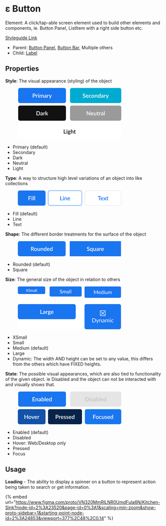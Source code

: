# ε Button

Element: A click/tap-able screen element used to build other elements and components, ie. Button Panel, ListItem with a right side button etc.

[Styleguide Link](https://zpl.io/bzd5mvA)

* Parent: [Button Panel](../../components/button-panel.md), [Button Bar](button-bar.md), Multiple others
* Child: [Label](../label.md)

## Properties

**Style**: The visual appearance (styling) of the object

<figure><img src="../../../.gitbook/assets/Style (2).png" alt=""><figcaption></figcaption></figure>

* Primary (default)
* Secondary
* Dark
* Neutral
* Light

**Type**: A way to structure high level variations of an object into like collections

<figure><img src="../../../.gitbook/assets/Type (2).png" alt=""><figcaption></figcaption></figure>

* Fill (default)
* Line
* Text

**Shape**: The different border treatments for the surface of the object

<figure><img src="../../../.gitbook/assets/Shape (2).png" alt=""><figcaption></figcaption></figure>

* Rounded (default)
* Square

**Size**: The general size of the object in relation to others

<figure><img src="../../../.gitbook/assets/Size (2) (1) (1).png" alt=""><figcaption></figcaption></figure>

* XSmall
* Small
* Medium (default)
* Large
* Dynamic: The width AND height can be set to any value, this differs from the others which have FIXED heights.

**State**: The possible visual appearances, which are also tied to functionality of the given object. ie Disabled and the object can not be interacted with and visually shows that.

<figure><img src="../../../.gitbook/assets/State (2) (1).png" alt=""><figcaption></figcaption></figure>

* Enabled (default)
* Disabled
* Hover: Web/Desktop only
* Pressed
* Focus

## Usage

**Loading** - The ability to display a spinner on a button to represent action being taken to search or get information.

{% embed url="https://www.figma.com/proto/VN320MmRlLNR0UmdFula6N/Kitchen-Sink?node-id=2%3A23520&page-id=0%3A1&scaling=min-zoom&show-proto-sidebar=1&starting-point-node-id=2%3A24853&viewport=377%2C48%2C0.14" %}
